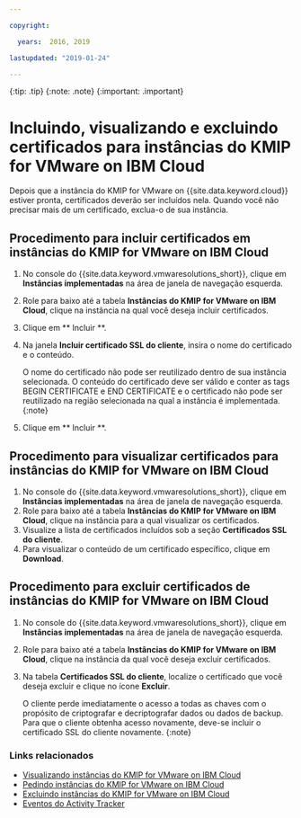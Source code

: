```yaml
---

copyright:

  years:  2016, 2019

lastupdated: "2019-01-24"

---
```


{:tip: .tip}
{:note: .note}
{:important: .important}

# Incluindo, visualizando e excluindo certificados para instâncias do KMIP for VMware on IBM Cloud

Depois que a instância do KMIP for VMware on {{site.data.keyword.cloud}} estiver pronta, certificados deverão ser incluídos nela. Quando você não precisar mais de um certificado, exclua-o de sua instância.

## Procedimento para incluir certificados em instâncias do KMIP for VMware on IBM Cloud

1. No console do {{site.data.keyword.vmwaresolutions_short}}, clique em **Instâncias implementadas** na área de janela de navegação esquerda.
2. Role para baixo até a tabela **Instâncias do KMIP for VMware on IBM Cloud**, clique na instância na qual você deseja incluir certificados.
3. Clique em  ** Incluir **.
4. Na janela **Incluir certificado SSL do cliente**, insira o nome do certificado e o conteúdo.

   O nome do certificado não pode ser reutilizado dentro de sua instância selecionada. O conteúdo do certificado deve ser válido e conter as tags BEGIN CERTIFICATE e END CERTIFICATE e o certificado não pode ser reutilizado na região selecionada na qual a instância é implementada.
   {:note}
5. Clique em  ** Incluir **.

## Procedimento para visualizar certificados para instâncias do KMIP for VMware on IBM Cloud

1. No console do {{site.data.keyword.vmwaresolutions_short}}, clique em **Instâncias implementadas** na área de janela de navegação esquerda.
2. Role para baixo até a tabela **Instâncias do KMIP for VMware on IBM Cloud**, clique na instância para a qual visualizar os certificados.
3. Visualize a lista de certificados incluídos sob a seção **Certificados SSL do cliente**.
4. Para visualizar o conteúdo de um certificado específico, clique em **Download**.

## Procedimento para excluir certificados de instâncias do KMIP for VMware on IBM Cloud

1. No console do {{site.data.keyword.vmwaresolutions_short}}, clique em **Instâncias implementadas** na área de janela de navegação esquerda.
2. Role para baixo até a tabela **Instâncias do KMIP for VMware on IBM Cloud**, clique na instância da qual você deseja excluir certificados.
3. Na tabela **Certificados SSL do cliente**, localize o certificado que você deseja excluir e clique no ícone **Excluir**.

   O cliente perde imediatamente o acesso a todas as chaves com o propósito de criptografar e decriptografar dados ou dados de backup. Para que o cliente obtenha acesso novamente, deve-se incluir o certificado SSL do cliente novamente.
   {:note}

### Links relacionados

* [Visualizando instâncias do KMIP for VMware on IBM Cloud](/docs/services/vmwaresolutions/services/kmip_standalone_viewing.html)
* [Pedindo instâncias do KMIP for VMware on IBM Cloud](/docs/services/vmwaresolutions/services/kmip_standalone_ordering.html)
* [Excluindo instâncias do KMIP for VMware on IBM Cloud](/docs/services/vmwaresolutions/services/kmip_standalone_deleting.html)
* [ Eventos do Activity Tracker ](/docs/services/vmwaresolutions/vmonic/at-events.html)
